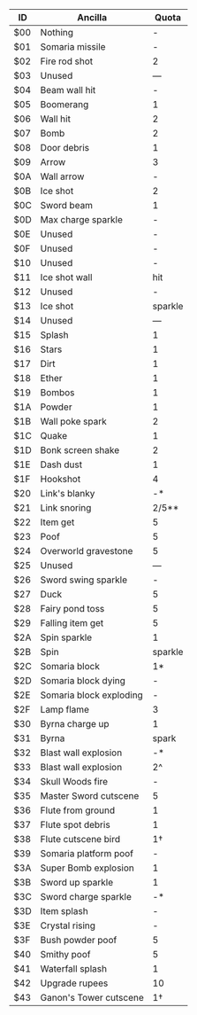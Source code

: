 | ID  | Ancilla | Quota |
| --- | ------- | ----- |
| $00 | Nothing   |-|
| $01 | Somaria missile| - |
| $02 | Fire rod shot   |2|
| $03 | Unused   |—|
| $04 | Beam wall hit| - |
| $05 | Boomerang   |1|
| $06 | Wall hit   |2|
| $07 | Bomb   |2|
| $08 | Door debris   |1|
| $09 | Arrow   |3|
| $0A | Wall arrow| - |
| $0B | Ice shot   |2|
| $0C | Sword beam   |1|
| $0D | Max charge sparkle| - |
| $0E | Unused   |-|
| $0F | Unused   |-|
| $10 | Unused |-|
| $11 | Ice shot wall |hit|
| $12 | Unused   |-|
| $13 | Ice shot |sparkle|
| $14 | Unused   |—|
| $15 | Splash   |1|
| $16 | Stars   |1|
| $17 | Dirt   |1|
| $18 | Ether   |1|
| $19 | Bombos   |1|
| $1A | Powder   |1|
| $1B | Wall poke spark   |2|
| $1C | Quake   |1|
| $1D | Bonk screen shake   |2|
| $1E | Dash dust   |1|
| $1F | Hookshot   |4|
| $20 | Link's blanky   |-*|
| $21 | Link snoring   |2/5**|
| $22 | Item get   |5|
| $23 | Poof   |5|
| $24 | Overworld gravestone   |5|
| $25 | Unused   |—|
| $26 | Sword swing sparkle| - |
| $27 | Duck   |5|
| $28 | Fairy pond toss   |5|
| $29 | Falling item get   |5|
| $2A | Spin sparkle   |1|
| $2B | Spin |sparkle |-|
| $2C | Somaria block   |1*|
| $2D | Somaria block dying|-|
| $2E | Somaria block exploding|-|
| $2F | Lamp flame   |3|
| $30 | Byrna charge up   |1|
| $31 | Byrna |spark |-|
| $32 | Blast wall explosion   |-*|
| $33 | Blast wall explosion   |2^|
| $34 | Skull Woods fire |-|
| $35 | Master Sword cutscene   |5|
| $36 | Flute from ground   |1|
| $37 | Flute spot debris   |1|
| $38 | Flute cutscene bird   |1†|
| $39 | Somaria platform poof   |-|
| $3A | Super Bomb explosion   |1|
| $3B | Sword up sparkle   |1|
| $3C | Sword charge sparkle   |-*|
| $3D | Item splash |-|
| $3E | Crystal rising |-|
| $3F | Bush powder poof   |5|
| $40 | Smithy poof   |5|
| $41 | Waterfall splash   |1|
| $42 | Upgrade rupees   |10|
| $43 | Ganon's Tower cutscene   |1†|
